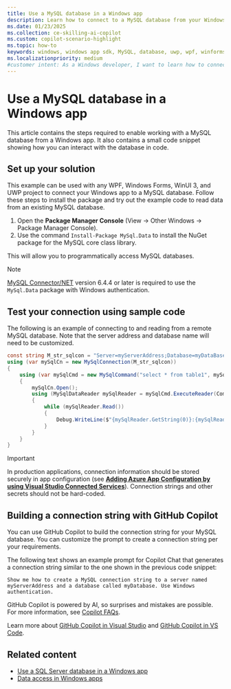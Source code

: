 ```yaml
---
title: Use a MySQL database in a Windows app
description: Learn how to connect to a MySQL database from your Windows app, and test your connection using sample code.
ms.date: 01/23/2025
ms.collection: ce-skilling-ai-copilot
ms.custom: copilot-scenario-highlight
ms.topic: how-to
keywords: windows, windows app sdk, MySQL, database, uwp, wpf, winforms, windows forms, winui
ms.localizationpriority: medium
#customer intent: As a Windows developer, I want to learn how to connect to a MySQL database from my Windows app so that I can store and retrieve data.
---
```


# Use a MySQL database in a Windows app

This article contains the steps required to enable working with a MySQL database from a Windows app. It also contains a small code snippet showing how you can interact with the database in code.

## Set up your solution

This example can be used with any WPF, Windows Forms, WinUI 3, and UWP project to connect your Windows app to a MySQL database. Follow these steps to install the package and try out the example code to read data from an existing MySQL database.

1. Open the **Package Manager Console** (View -> Other Windows -> Package Manager Console).
1. Use the command `Install-Package MySql.Data` to install the NuGet package for the MySQL core class library.

This will allow you to programmatically access MySQL databases.

> [!NOTE]
> [MySQL Connector/NET](https://dev.mysql.com/downloads/connector/net/) version 6.4.4 or later is required to use the `MySql.Data` package with Windows authentication.

## Test your connection using sample code

The following is an example of connecting to and reading from a remote MySQL database. Note that the server address and database name will need to be customized.

``` csharp
const string M_str_sqlcon = "Server=myServerAddress;Database=myDataBase;IntegratedSecurity=yes;Uid=auth_windows;";
using (var mySqlCn = new MySqlConnection(M_str_sqlcon))
{
    using (var mySqlCmd = new MySqlCommand("select * from table1", mySqlCn))
    {
        mySqlCn.Open();
        using (MySqlDataReader mySqlReader = mySqlCmd.ExecuteReader(CommandBehavior.CloseConnection))
        {
            while (mySqlReader.Read())
            {
                Debug.WriteLine($"{mySqlReader.GetString(0)}:{mySqlReader.GetString(1)}");
            }
        }
    }
}
```

> [!IMPORTANT]
> In production applications, connection information should be stored securely in app configuration (see [**Adding Azure App Configuration by using Visual Studio Connected Services**](/visualstudio/azure/vs-azure-tools-connected-services-app-configuration)). Connection strings and other secrets should not be hard-coded.

## Building a connection string with GitHub Copilot

You can use GitHub Copilot to build the connection string for your MySQL database. You can customize the prompt to create a connection string per your requirements.

The following text shows an example prompt for Copilot Chat that generates a connection string similar to the one shown in the previous code snippet:

```copilot-prompt
Show me how to create a MySQL connection string to a server named myServerAddress and a database called myDatabase. Use Windows authentication.
```

GitHub Copilot is powered by AI, so surprises and mistakes are possible. For more information, see [Copilot FAQs](https://aka.ms/copilot-general-use-faqs).

Learn more about [GitHub Copilot in Visual Studio](/visualstudio/ide/visual-studio-github-copilot-install-and-states) and [GitHub Copilot in VS Code](https://code.visualstudio.com/docs/copilot/overview).

## Related content

- [Use a SQL Server database in a Windows app](sql-server-database.md)
- [Data access in Windows apps](index.md)
